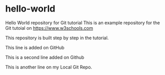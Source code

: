 # hello-world
Hello World repository for Git tutorial
This is an example repository for the Git tutoial on https://www.w3schools.com

This repository is built step by step in the tutorial.

This line is added on GitHub

This is a second line added on Github

This is another line on my Local Git Repo.
